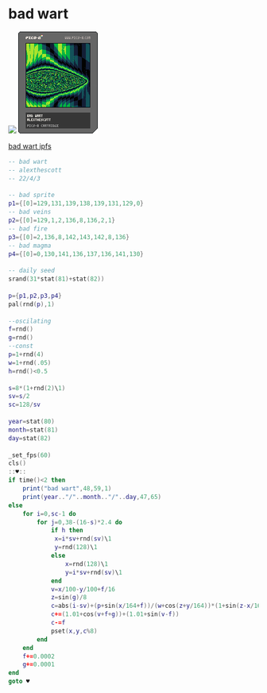 <h1>bad wart</h1>

<img src='bad_wart.gif'></img>
<img src='bad_wart.png'></img>

[bad wart ipfs](https://ipfs.io/ipfs/bafybeigzilwj5vkxx4hff3bnd3xyqo2tuqfioxl4xjbavt2ysu4d7cnzvq/)

``` Lua
-- bad wart
-- alexthescott
-- 22/4/3

-- bad sprite
p1={[0]=129,131,139,138,139,131,129,0}
-- bad veins
p2={[0]=129,1,2,136,8,136,2,1}
-- bad fire 
p3={[0]=2,136,8,142,143,142,8,136}
-- bad magma
p4={[0]=0,130,141,136,137,136,141,130}

-- daily seed
srand(31*stat(81)+stat(82)) 

p={p1,p2,p3,p4}
pal(rnd(p),1)

--oscilating
f=rnd()
g=rnd()
--const
p=1+rnd(4)
w=1+rnd(.05)
h=rnd()<0.5

s=8*(1+rnd(2)\1)
sv=s/2
sc=128/sv

year=stat(80)
month=stat(81)
day=stat(82)

_set_fps(60)
cls()
::♥::
if time()<2 then
	print("bad wart",48,59,1)
	print(year.."/"..month.."/"..day,47,65)
else
	for i=0,sc-1 do
		for j=0,38-(16-s)*2.4 do
			if h then
			 x=i*sv+rnd(sv)\1
			 y=rnd(128)\1
			else
				x=rnd(128)\1
				y=i*sv+rnd(sv)\1
			end
			v=x/100-y/100+f/16
			z=sin(g)/8
			c=abs(i-sv)+(p+sin(x/164+f))/(w+cos(z+y/164))*(1+sin(z-x/164))
			c+=(1.01+cos(v+f+g))+(1.01+sin(v-f))
			c-=f
			pset(x,y,c%8)
		end
	end
	f+=0.0002
	g+=0.0001
end
goto ♥
```